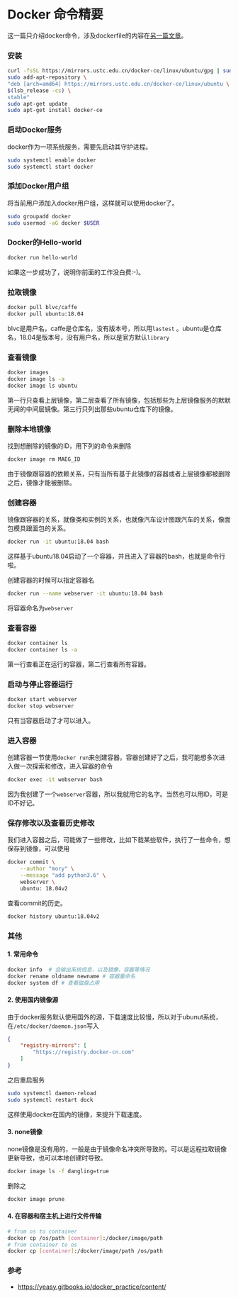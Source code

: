 # Docker 命令精要

这一篇只介绍docker命令，涉及dockerfile的内容在[另一篇文章](dockerfile.md)。

### 安装
```sh
curl -fsSL https://mirrors.ustc.edu.cn/docker-ce/linux/ubuntu/gpg | sudo apt-key add -
sudo add-apt-repository \
"deb [arch=amd64] https://mirrors.ustc.edu.cn/docker-ce/linux/ubuntu \
$(lsb_release -cs) \
stable"
sudo apt-get update
sudo apt-get install docker-ce
```

### 启动Docker服务
docker作为一项系统服务，需要先启动其守护进程。
```sh
sudo systemctl enable docker
sudo systemctl start docker
```

### 添加Docker用户组
将当前用户添加入docker用户组，这样就可以使用docker了。
```sh
sudo groupadd docker
sudo usermod -aG docker $USER
```

### Docker的Hello-world
```sh
docker run hello-world
```
如果这一步成功了，说明你前面的工作没白费:-)。

### 拉取镜像
```sh
docker pull blvc/caffe
docker pull ubuntu:18.04
```
blvc是用户名，caffe是仓库名，没有版本号，所以用`lastest` 。ubuntu是仓库名，18.04是版本号，没有用户名，所以是官方默认`library`

### 查看镜像
```sh
docker images
docker image ls -a
docker image ls ubuntu
```
第一行只查看上层镜像，第二层查看了所有镜像，包括那些为上层镜像服务的默默无闻的中间层镜像。第三行只列出那些ubuntu仓库下的镜像。


### 删除本地镜像
找到想删除的镜像的ID，用下列的命令来删除
```bash
docker image rm MAEG_ID
```
由于镜像跟容器的依赖关系，只有当所有基于此镜像的容器或者上层镜像都被删除之后，镜像才能被删除。

### 创建容器
镜像跟容器的关系，就像类和实例的关系，也就像汽车设计图跟汽车的关系，像面包模具跟面包的关系。
```bash
docker run -it ubuntu:18.04 bash
``` 
这样基于ubuntu18.04启动了一个容器，并且进入了容器的bash，也就是命令行啦。

创建容器的时候可以指定容器名
```sh
docker run --name webserver -it ubuntu:18.04 bash
```
将容器命名为`webserver`

### 查看容器
```sh
docker container ls
docker container ls -a
```
第一行查看正在运行的容器，第二行查看所有容器。

### 启动与停止容器运行
```sh
docker start webserver
docker stop webserver
```
只有当容器启动了才可以进入。

### 进入容器
创建容器一节使用`docker run`来创建容器。容器创建好了之后，我可能想多次进入做一次探索和修改，进入容器的命令
```sh
docker exec -it webserver bash
```
因为我创建了一个`webserver`容器，所以我就用它的名字。当然也可以用ID，可是ID不好记。

### 保存修改以及查看历史修改
我们进入容器之后，可能做了一些修改，比如下载某些软件，执行了一些命令，想保存到镜像，可以使用
```sh
docker commit \
    --author "mory" \
    --message "add python3.6" \
    webserver \
    ubuntu: 18.04v2
```

查看commit的历史。
```sh
docker history ubuntu:18.04v2
```

### 其他

#### 1. 常用命令
```sh
docker info  # 会输出系统信息，以及镜像，容器等情况
docker rename oldname newname # 容器重命名
docker system df # 查看磁盘占用
```

#### 2. 使用国内镜像源
由于docker服务默认使用国外的源，下载速度比较慢，所以对于ubunut系统，在`/etc/docker/daemon.json`写入
```json
{
    "registry-mirrors": [
        "https://registry.docker-cn.com"
    ]
}
```
之后重启服务
```sh
sudo systemctl daemon-reload
sudo systemctl restart dock
```
这样使用docker在国内的镜像，来提升下载速度。

#### 3. none镜像
none镜像是没有用的，一般是由于镜像命名冲突所导致的。可以是远程拉取镜像更新导致，也可以本地创建时导致。
```sh
docker image ls -f dangling=true
```
删除之
```sh
docker image prune
```

#### 4. 在容器和宿主机上进行文件传输
```bash
# from os to container
docker cp /os/path [container]:/docker/image/path
# from container to os
docker cp [container]:/docker/image/path /os/path
```

### 参考
+ https://yeasy.gitbooks.io/docker_practice/content/